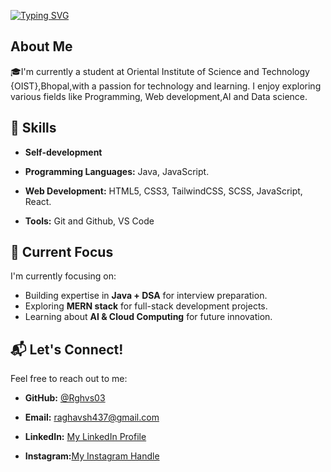 [![Typing SVG](https://readme-typing-svg.demolab.com?font=Poppins&weight=700&size=21&pause=1000&width=435&lines=%F0%9F%91%8B+Hi%2C+My+Name+is+Raghav+!+(%40Rghvs03);%F0%9F%92%A1+Learning.+Coding.+Growing.+%F0%9F%9A%80)](https://git.io/typing-svg)

## About Me
 🎓I'm currently a student at Oriental Institute of Science and Technology {OIST},Bhopal,with a passion for technology and learning. I enjoy exploring various fields like Programming, Web development,AI and Data science.

## 💼 Skills
- **Self-development**
- **Programming Languages:** Java, JavaScript.

- **Web Development:** HTML5, CSS3, TailwindCSS, SCSS, JavaScript, React.
- **Tools:** Git and Github, VS Code

## 🚀 Current Focus
I'm currently focusing on:
- Building expertise in **Java + DSA** for interview preparation.
- Exploring **MERN stack** for full-stack development projects.
- Learning about **AI & Cloud Computing** for future innovation.

## 📬 Let's Connect!
Feel free to reach out to me:
- **GitHub:** [@Rghvs03](https://github.com/Rghvs03)
- **Email:**  [raghavsh437@gmail.com](mailto:raghavsh437@gmail.com)
- **LinkedIn:** [My LinkedIn Profile](https://www.linkedin.com/in/raghav-sharma-tech/)

- **Instagram:**[My Instagram Handle](https://www.instagram.com/raghav_sharma._03?igsh=YW1oNnN6NW0yMXpu)

              
